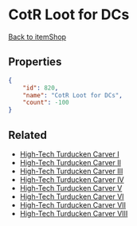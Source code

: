 # CotR Loot for DCs

<no description available>

[Back to itemShop](../item-shops.md)

## Properties

```json
{
    "id": 820,
    "name": "CotR Loot for DCs",
    "count": -100
}
```

## Related

- [High-Tech Turducken Carver I](../items/22215-high-tech-turducken-carver-i.md)
- [High-Tech Turducken Carver II](../items/22216-high-tech-turducken-carver-ii.md)
- [High-Tech Turducken Carver III](../items/22217-high-tech-turducken-carver-iii.md)
- [High-Tech Turducken Carver IV](../items/22218-high-tech-turducken-carver-iv.md)
- [High-Tech Turducken Carver V](../items/22219-high-tech-turducken-carver-v.md)
- [High-Tech Turducken Carver VI](../items/22220-high-tech-turducken-carver-vi.md)
- [High-Tech Turducken Carver VII](../items/22221-high-tech-turducken-carver-vii.md)
- [High-Tech Turducken Carver VIII](../items/22222-high-tech-turducken-carver-viii.md)

